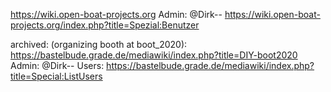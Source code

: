 https://wiki.open-boat-projects.org
Admin: @Dirk--
https://wiki.open-boat-projects.org/index.php?title=Spezial:Benutzer

archived: (organizing booth at boot_2020):
https://bastelbude.grade.de/mediawiki/index.php?title=DIY-boot2020
Admin: @Dirk--
Users: https://bastelbude.grade.de/mediawiki/index.php?title=Special:ListUsers
